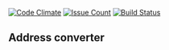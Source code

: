 [![Code Climate](https://codeclimate.com/github/hexlet-boilerplates/javascript-package/badges/gpa.svg)](https://codeclimate.com/github/hexlet-boilerplates/javascript-package)
[![Issue Count](https://codeclimate.com/github/hexlet-boilerplates/javascript-package/badges/issue_count.svg)](https://codeclimate.com/github/hexlet-boilerplates/javascript-package)
[![Build Status](https://travis-ci.org/hexlet-boilerplates/nodejs-package.svg?branch=master)](https://travis-ci.org/hexlet-boilerplates/nodejs-package)

## Address converter
